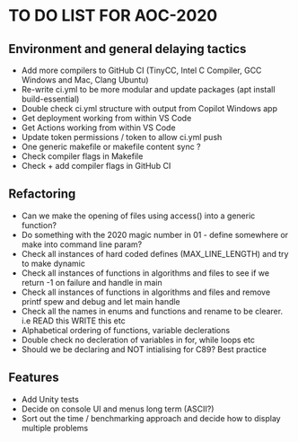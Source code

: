 # TO DO LIST FOR AOC-2020

## Environment and general delaying tactics

- Add more compilers to GitHub CI (TinyCC, Intel C Compiler, GCC Windows and Mac, Clang Ubuntu)
- Re-write ci.yml to be more modular and update packages (apt install build-essential)
- Double check ci.yml structure with output from Copilot Windows app
- Get deployment working from within VS Code
- Get Actions working from within VS Code
- Update token permissions / token to allow ci.yml push
- One generic makefile or makefile content sync ?
- Check compiler flags in Makefile
- Check + add compiler flags in GitHub CI

## Refactoring

- Can we make the opening of files using access() into a generic function?
- Do something with the 2020 magic number in 01 - define somewhere or make into command line param?
- Check all instances of hard coded defines (MAX_LINE_LENGTH) and try to make dynamic
- Check all instances of functions in algorithms and files to see if we return -1 on failure and
    handle in main
- Check all instances of functions in algorithms and files and remove printf spew and debug and let
    main handle
- Check all the names in enums and functions and rename to be clearer. i.e READ this WRITE this etc
- Alphabetical ordering of functions, variable declerations
- Double check no decleration of variables in for, while loops etc
- Should we be declaring and NOT intialising for C89? Best practice

## Features

- Add Unity tests
- Decide on console UI and menus long term (ASCII?)
- Sort out the time / benchmarking approach and decide how to display multiple problems

  